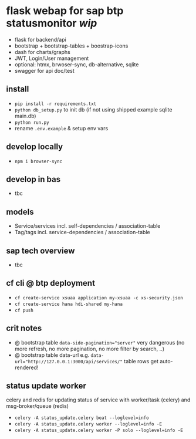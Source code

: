 # flask webap for sap btp statusmonitor *wip*
- flask for backend/api
- bootstrap + bootstrap-tables + boostrap-icons
- dash for charts/graphs 
- JWT, Login/User management
- optional: htmx, brwoser-sync, db-alternative, sqlite
- swagger for api doc/test


## install
- `pip install -r requirements.txt`
- `python db_setup.py` to init db (if not using shipped example sqlite main.db)
- `python run.py`
- rename `.env.example` & setup env vars

## develop locally
- `npm i browser-sync`

## develop in bas
- tbc

## models
- Service/services incl. self-dependencies / association-table
- Tag/tags incl. service-dependencies / association-table


## sap tech overview
- tbc

## cf cli @ btp deployment
- `cf create-service xsuaa application my-xsuaa -c xs-security.json`
- `cf create-service hana hdi-shared my-hana`
- `cf push` 

## crit notes
- @ bootstrap table `data-side-pagination="server"` very dangerous (no more refresh, no more pagination, no more filter by search, ..)
- @ bootstrap table data-url e.g. `data-url="http://127.0.0.1:3000/api/services/"` table rows get auto-rendered!



## status update worker
celery and redis for updating status of service with worker/task (celery) and msg-broker/queue (redis)
- `celery -A status_update.celery beat --loglevel=info`
- `celery -A status_update.celery worker --loglevel=info -E`
- `celery -A status_update.celery worker -P solo --loglevel=info -E`
